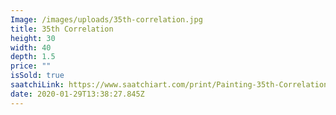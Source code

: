 ```yaml
---
Image: /images/uploads/35th-correlation.jpg
title: 35th Correlation
height: 30
width: 40
depth: 1.5
price: ""
isSold: true
saatchiLink: https://www.saatchiart.com/print/Painting-35th-Correlation/189576/3745517/view?sku=P186-U189576-A3936600-T2
date: 2020-01-29T13:38:27.845Z
---
```

